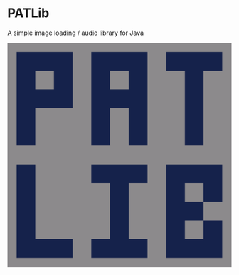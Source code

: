 # PATLib
A simple image loading / audio library for Java

![IMG](readme/patlibimage.png?raw=true "PATLibImage")
